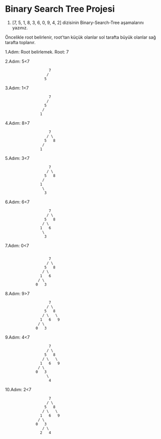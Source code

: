 # Binary Search Tree Projesi

1. [7, 5, 1, 8, 3, 6, 0, 9, 4, 2] dizisinin Binary-Search-Tree aşamalarını yazınız.

Öncelikle root belirlenir, root'tan küçük olanlar sol tarafta büyük olanlar sağ tarafta toplanır. 

1.Adım: Root belirlemek.
Root: 7

2.Adım: 5<7

``` 
                    7
                   /
                  5
``` 

3.Adım: 1<7

``` 
                    7
                   /
                  5 
                 /
                1
``` 

4.Adım: 8>7

``` 
                    7
                   / \
                  5   8
                 /
                1
``` 

5.Adım: 3<7

``` 
                    7
                   / \
                  5   8
                 /
                1
                 \
                  3
``` 

6.Adım: 6<7

```  
                    7
                   / \
                  5   8
                 / \
                1   6
                 \
                  3
```  

7.Adım: 0<7

```  

                    7
                   / \
                  5   8
                 / \
                1   6
               / \
              0   3
```  

8.Adım: 9>7

``` 
                    7
                   / \
                  5   8
                 / \   \
                1   6   9
               / \
              0   3
```

9.Adım: 4<7

```
                    7
                   / \
                  5   8
                 / \   \
                1   6   9
               / \
              0   3
                   \
                    4
```

10.Adım: 2<7

```
                    7
                   / \
                  5   8
                 / \   \
                1   6   9
               / \
              0   3
                 / \
                2   4
